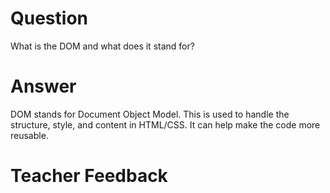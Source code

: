 # Question

What is the DOM and what does it stand for?

# Answer

DOM stands for Document Object Model. This is used to handle the structure, style, and content in HTML/CSS. It can help make the code more reusable.

# Teacher Feedback
